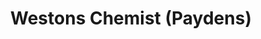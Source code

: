 ---
title: "Westons Chemist (Paydens)"
url: /brighton-and-hove/westons-chemist-paydens/
shop: chemist
---
